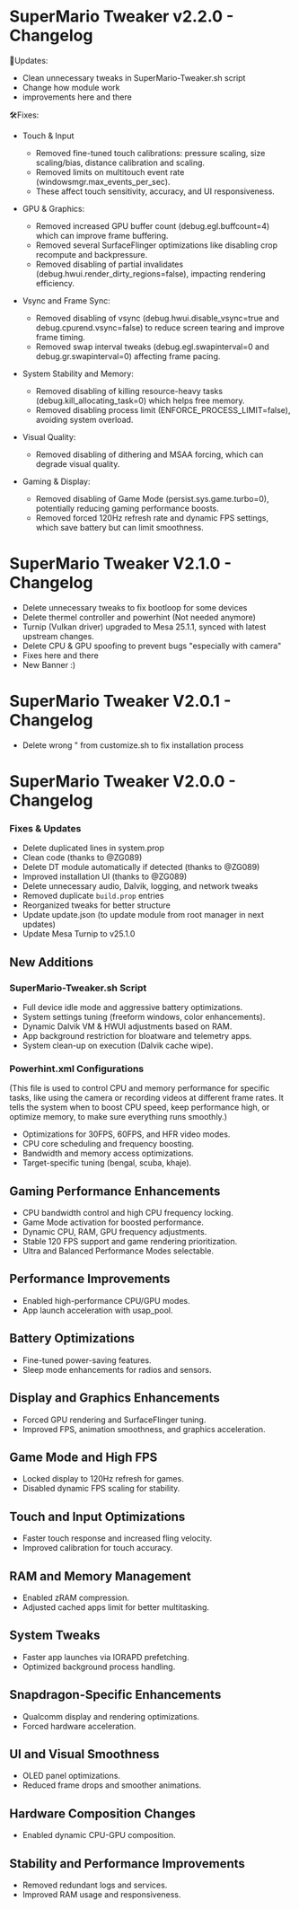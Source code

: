 # SuperMario Tweaker v2.2.0 - Changelog 

🔄Updates:
- Clean unnecessary tweaks in SuperMario-Tweaker.sh script
- Change how module work
- improvements here and there

🛠️Fixes:
- Touch & Input
  - Removed fine-tuned touch calibrations: pressure scaling, size scaling/bias, distance calibration and scaling.
  - Removed limits on multitouch event rate (windowsmgr.max_events_per_sec).
  - These affect touch sensitivity, accuracy, and UI responsiveness.

- GPU & Graphics:
  - Removed increased GPU buffer count (debug.egl.buffcount=4) which can improve frame buffering.
  - Removed several SurfaceFlinger optimizations like disabling crop recompute and backpressure.
  - Removed disabling of partial invalidates (debug.hwui.render_dirty_regions=false), impacting rendering efficiency.

- Vsync and Frame Sync:
  - Removed disabling of vsync (debug.hwui.disable_vsync=true and debug.cpurend.vsync=false) to reduce screen tearing and improve frame timing.
  - Removed swap interval tweaks (debug.egl.swapinterval=0 and debug.gr.swapinterval=0) affecting frame pacing.

- System Stability and Memory:
  - Removed disabling of killing resource-heavy tasks (debug.kill_allocating_task=0) which helps free memory.
  - Removed disabling process limit (ENFORCE_PROCESS_LIMIT=false), avoiding system overload.

- Visual Quality:
  - Removed disabling of dithering and MSAA forcing, which can degrade visual quality.

- Gaming & Display:
  - Removed disabling of Game Mode (persist.sys.game.turbo=0), potentially reducing gaming performance boosts.
  - Removed forced 120Hz refresh rate and dynamic FPS settings, which save battery but can limit smoothness.

# SuperMario Tweaker V2.1.0 - Changelog
- Delete unnecessary tweaks to fix bootloop for some devices
- Delete thermel controller and powerhint (Not needed anymore)
- Turnip (Vulkan driver) upgraded to Mesa 25.1.1, synced with latest upstream changes.
- Delete CPU & GPU spoofing to prevent bugs "especially with camera"
- Fixes here and there
- New Banner :)

# SuperMario Tweaker V2.0.1 - Changelog
- Delete wrong " from customize.sh to fix installation process

# SuperMario Tweaker V2.0.0 - Changelog

### Fixes & Updates
- Delete duplicated lines in system.prop
- Clean code (thanks to @ZG089)
- Delete DT module automatically if detected (thanks to @ZG089)
- Improved installation UI (thanks to @ZG089)
- Delete unnecessary audio, Dalvik, logging, and network tweaks
- Removed duplicate `build.prop` entries
- Reorganized tweaks for better structure
- Update update.json (to update module from root manager in next updates)
- Update Mesa Turnip to v25.1.0


## New Additions

### SuperMario-Tweaker.sh Script
- Full device idle mode and aggressive battery optimizations.
- System settings tuning (freeform windows, color enhancements).
- Dynamic Dalvik VM & HWUI adjustments based on RAM.
- App background restriction for bloatware and telemetry apps.
- System clean-up on execution (Dalvik cache wipe).

### Powerhint.xml Configurations
(This file is used to control CPU and memory performance for specific tasks, like using the camera or recording videos at different frame rates. It tells the system when to boost CPU speed, keep performance high, or optimize memory, to make sure everything runs smoothly.)

- Optimizations for 30FPS, 60FPS, and HFR video modes.
- CPU core scheduling and frequency boosting.
- Bandwidth and memory access optimizations.
- Target-specific tuning (bengal, scuba, khaje).

## Gaming Performance Enhancements
- CPU bandwidth control and high CPU frequency locking.
- Game Mode activation for boosted performance.
- Dynamic CPU, RAM, GPU frequency adjustments.
- Stable 120 FPS support and game rendering prioritization.
- Ultra and Balanced Performance Modes selectable.

## Performance Improvements
- Enabled high-performance CPU/GPU modes.
- App launch acceleration with usap_pool.

## Battery Optimizations
- Fine-tuned power-saving features.
- Sleep mode enhancements for radios and sensors.

## Display and Graphics Enhancements
- Forced GPU rendering and SurfaceFlinger tuning.
- Improved FPS, animation smoothness, and graphics acceleration.

## Game Mode and High FPS
- Locked display to 120Hz refresh for games.
- Disabled dynamic FPS scaling for stability.

## Touch and Input Optimizations
- Faster touch response and increased fling velocity.
- Improved calibration for touch accuracy.

## RAM and Memory Management
- Enabled zRAM compression.
- Adjusted cached apps limit for better multitasking.

## System Tweaks
- Faster app launches via IORAPD prefetching.
- Optimized background process handling.

## Snapdragon-Specific Enhancements
- Qualcomm display and rendering optimizations.
- Forced hardware acceleration.

## UI and Visual Smoothness
- OLED panel optimizations.
- Reduced frame drops and smoother animations.

## Hardware Composition Changes
- Enabled dynamic CPU-GPU composition.

## Stability and Performance Improvements
- Removed redundant logs and services.
- Improved RAM usage and responsiveness.
